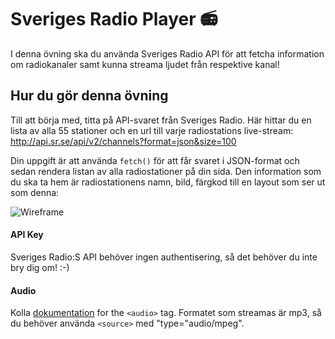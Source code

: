 # Sveriges Radio Player :radio:

I denna övning ska du använda Sveriges Radio API för att fetcha information om radiokanaler samt kunna streama ljudet från respektive kanal!

## Hur du gör denna övning

Till att börja med, titta på API-svaret från Sveriges Radio. Här hittar du en lista av alla 55 stationer och en url till varje radiostations live-stream: http://api.sr.se/api/v2/channels?format=json&size=100

Din uppgift är att använda `fetch()` för att får svaret i JSON-format och sedan rendera listan av alla radiostationer på din sida. Den information som du ska ta hem är radiostationens namn, bild, färgkod till en layout som ser ut som denna:

![Wireframe](https://github.com/davidshore/chas_radioplayer/blob/main/wireframe.png?raw=true)

#### API Key

Sveriges Radio:S API behöver ingen authentisering, så det behöver du inte bry dig om! :-)

#### Audio

Kolla [dokumentation](https://www.w3schools.com/tags/tag_audio.asp) for the `<audio>` tag. Formatet som streamas är mp3, så du behöver använda `<source>` med "type="audio/mpeg".
